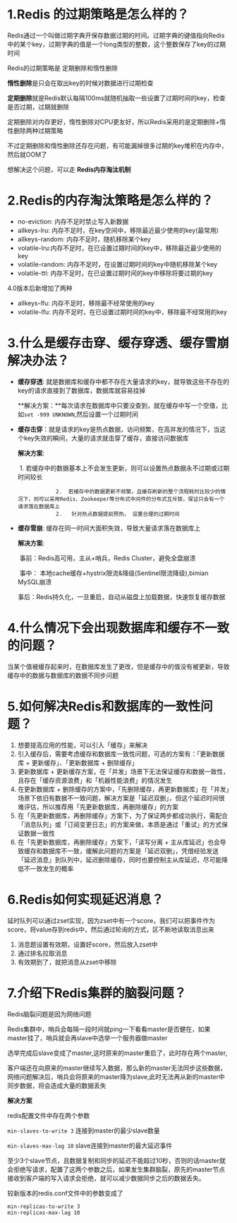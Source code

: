 # 1.**Redis 的过期策略是怎么样的？** 

Redis通过一个叫做过期字典开保存数据过期的时间。过期字典的键值指向Redis中的某个key，过期字典的值是一个long类型的整数，这个整数保存了key的过期时间

Redis的过期策略是 定期删除和惰性删除

**惰性删除**是只会在取出key的时候对数据进行过期检查

**定期删除**就是Redis默认每隔100ms就随机抽取一些设置了过期时间的key，检查是否过期，过期就删除

定期删除对内存更好，惰性删除对CPU更友好，所以Redis采用的是定期删除+惰性删除两种过期策略

不过定期删除和惰性删除还存在问题，有可能漏掉很多过期的key堆积在内存中，然后就OOM了

想解决这个问题，可以走 **Redis内存淘汰机制**

# 2.**Redis的内存淘汰策略是怎么样的？**

- no-eviction: 内存不足时禁止写入新数据
- allkeys-lru: 内存不足时，在key空间中，移除最近最少使用的key(最常用)
- allkeys-random: 内存不足时，随机移除某个key
-  volatile-lru:内存不足时，在已设置过期时间的key中，移除最近最少使用的key
- volatile-random: 内存不足时，在设置过期时间的key中随机移除某个key
- volatile-ttl: 内存不足时，在已设置过期时间的key中移除将要过期的key

4.0版本后新增加了两种

- allkeys-lfu: 内存不足时，移除最不经常使用的key
- volatile-lfu: 内存不足时，在已设置过期时间的key中，移除最不经常用的key

# 3.**什么是缓存击穿、缓存穿透、缓存雪崩 解决办法？**

- **缓存穿透**: 就是数据库和缓存中都不存在大量请求的key，就导致这些不存在的key的请求直接到了数据库，数据库就容易挂掉

  **解决方案：**每次请求在数据库中只要没查到，就在缓存中写一个空值，比如`set -999 UNKNOWN`,然后设置一个过期时间

- **缓存击穿**：就是请求的key是热点数据，访问频繁，在高并发的情况下，当这个key失效的瞬间，大量的请求就击穿了缓存，直接访问数据库

  **解决方案**: 

  ​	1.  若缓存中的数据基本上不会发生更新，则可以设置热点数据永不过期或过期时间较长

  				  2.  若缓存中的数据更新不频繁，且缓存刷新的整个流程耗时比较少的情况下，则可以采用Redis、Zookeeper等分布式中间件的分布式互斥锁，保证只会有一个请求落在数据库上
  				  2.   针对热点数据提前预热， 设置合理的过期时间

- **缓存雪崩**: 缓存在同一时间大面积失效，导致大量请求落在数据库上

  **解决方案**: 

  ​				事前：Redis高可用，主从+哨兵，Redis Cluster，避免全盘崩溃

  ​				事中： 本地cache缓存+hystrix限流&降级(Sentinel限流降级),bimian MySQL崩溃

  ​				事后：Redis持久化，一旦重启，自动从磁盘上加载数据，快速恢复缓存数据



# 4.**什么情况下会出现数据库和缓存不一致的问题？** 

当某个值被缓存起来时，在数据库发生了更改，但是缓存中的值没有被更新，导致缓存中的数据与数据库的数据不同步问题

# 5.**如何解决Redis和数据库的一致性问题？** 

1. 想要提高应用的性能，可以引入「缓存」来解决
2. 引入缓存后，需要考虑缓存和数据库一致性问题，可选的方案有：「更新数据库 + 更新缓存」、「更新数据库 + 删除缓存」
3. 更新数据库 + 更新缓存方案，在「并发」场景下无法保证缓存和数据一致性，且存在「缓存资源浪费」和「机器性能浪费」的情况发生
4. 在更新数据库 + 删除缓存的方案中，「先删除缓存，再更新数据库」在「并发」场景下依旧有数据不一致问题，解决方案是「延迟双删」，但这个延迟时间很难评估，所以推荐用「先更新数据库，再删除缓存」的方案
5. 在「先更新数据库，再删除缓存」方案下，为了保证两步都成功执行，需配合「消息队列」或「订阅变更日志」的方案来做，本质是通过「重试」的方式保证数据一致性
6. 在「先更新数据库，再删除缓存」方案下，「读写分离 + 主从库延迟」也会导致缓存和数据库不一致，缓解此问题的方案是「延迟双删」，凭借经验发送「延迟消息」到队列中，延迟删除缓存，同时也要控制主从库延迟，尽可能降低不一致发生的概率



# 6.**Redis如何实现延迟消息？** 

延时队列可以通过zset实现，因为zset中有一个score，我们可以把事件作为score，将value存到redis中，然后通过轮询的方式，区不断地读取消息出来

1. 消息题设置有效期，设置好score，然后放入zset中
2. 通过排名拉取消息
3. 有效期到了，就把消息从zset中移除

# 7.**介绍下Redis集群的脑裂问题？**

Redis脑裂问题是因为网络问题

Redis集群中，哨兵会每隔一段时间就ping一下看看master是否健在，如果master挂了，哨兵就会再slave中选举一个服务器做master

选举完成后slave变成了master,这时原来的master重启了，此时存在两个master,

客户端还在向原来的master继续写入数据，那么新的master无法同步这些数据，网络问题解决后，哨兵会将原来的master降为slave,此时无法再从新的master中同步数据，将会造成大量的数据丢失

**解决方案**

redis配置文件中存在两个参数

`min-slaves-to-write 3`  连接到master的最少slave数量

`min-slaves-max-lag 10`  slave连接到master的最大延迟事件

至少3个slave节点，且数据复制和同步的延迟不能超过10秒，否则的话master就会拒绝写请求，配置了这两个参数之后，如果发生集群脑裂，原先的master节点接收到客户端的写入请求会拒绝，就可以减少数据同步之后的数据丢失。

较新版本的redis.conf文件中的参数变成了

```text
min-replicas-to-write 3
min-replicas-max-lag 10
```


